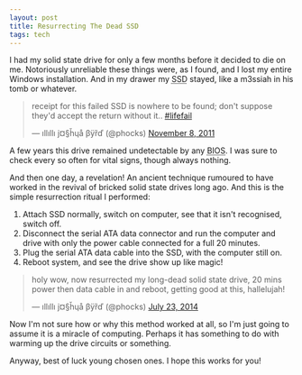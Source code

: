 ```yaml
---
layout: post
title: Resurrecting The Dead SSD
tags: tech
---
```


I had my solid state drive for only a few months before it decided to die on me. Notoriously unreliable these things were, as I found, and I lost my entire Windows installation. And in my drawer my <abbr title="Solid State Drive">SSD</abbr> stayed, like a m3ssiah in his tomb or whatever.

<blockquote class="twitter-tweet" lang="en"><p>receipt for this failed SSD is nowhere to be found; don&#39;t suppose they&#39;d accept the return without it.. <a href="https://twitter.com/hashtag/lifefail?src=hash">#lifefail</a></p>&mdash; ıllıllı j¤§ȟɥå βÿȑď (@phocks) <a href="https://twitter.com/phocks/statuses/134037288224165889">November 8, 2011</a></blockquote>
<script async src="//platform.twitter.com/widgets.js" charset="utf-8"></script>

A few years this drive remained undetectable by any <abbr title="Basic Input Output System">BIOS</abbr>. I was sure to check every so often for vital signs, though always nothing.

And then one day, a revelation! An ancient technique rumoured to have worked in the revival of bricked solid state drives long ago. And this is the simple resurrection ritual I performed:

1. Attach SSD normally, switch on computer, see that it isn't recognised, switch off.
2. Disconnect the serial ATA data connector and run the computer and drive with only the power cable connected for a full 20 minutes.
3. Plug the serial ATA data cable into the SSD, with the computer still on.
4. Reboot system, and see the drive show up like magic!

<blockquote class="twitter-tweet" lang="en"><p>holy wow, now resurrected my long-dead solid state drive, 20 mins power then data cable in and reboot, getting good at this, hallelujah!</p>&mdash; ıllıllı j¤§ȟɥå βÿȑď (@phocks) <a href="https://twitter.com/phocks/statuses/491794462805209088">July 23, 2014</a></blockquote>
<script async src="//platform.twitter.com/widgets.js" charset="utf-8"></script>

Now I'm not sure how or why this method worked at all, so I'm just going to assume it is a miracle of computing. Perhaps it has something to do with warming up the drive circuits or something. 

Anyway, best of luck young chosen ones. I hope this works for you!
